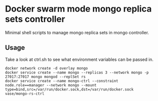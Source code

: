 Docker swarm mode mongo replica sets controller
===============================================
Minimal shell scripts to manage mongo replica sets in mongo controller.

Usage
-----
Take a look at ctrl.sh to see what environment variables can be passed in.

    docker network create -d overlay mongo
    docker service create --name mongo --replicas 3 --network mongo -p 27017:27017 mongo mongod --replSet rs
    docker service create --name mongo-ctrl --constraint node.role==manager --network mongo --mount type=bind,src=/var/run/docker.sock,dst=/var/run/docker.sock vase/mongo-rs-ctrl

